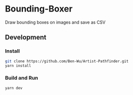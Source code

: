 # Bounding-Boxer
Draw bounding boxes on images and save as CSV

## Development

### Install

```sh
git clone https://github.com/Ben-Wu/Artist-Pathfinder.git
yarn install
```

### Build and Run

```sh
yarn dev
```
